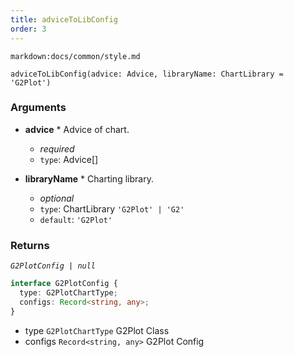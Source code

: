```yaml
---
title: adviceToLibConfig
order: 3
---
```


`markdown:docs/common/style.md`

<div class='doc-md'>

```sign
adviceToLibConfig(advice: Advice, libraryName: ChartLibrary = 'G2Plot')
```

### Arguments

* **advice** * Advice of chart.
  * _required_
  * `type`: Advice[]

* **libraryName** * Charting library.
  * _optional_
  * `type`: ChartLibrary `'G2Plot' | 'G2'`
  * `default`: `'G2Plot'`

### Returns

*`G2PlotConfig | null`*

```ts
interface G2PlotConfig {
  type: G2PlotChartType;
  configs: Record<string, any>;
}
```

* type `G2PlotChartType` G2Plot Class
* configs `Record<string, any>` G2Plot Config

</div>
